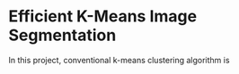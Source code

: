 # Efficient K-Means Image Segmentation

In this project, conventional k-means clustering algorithm is 
